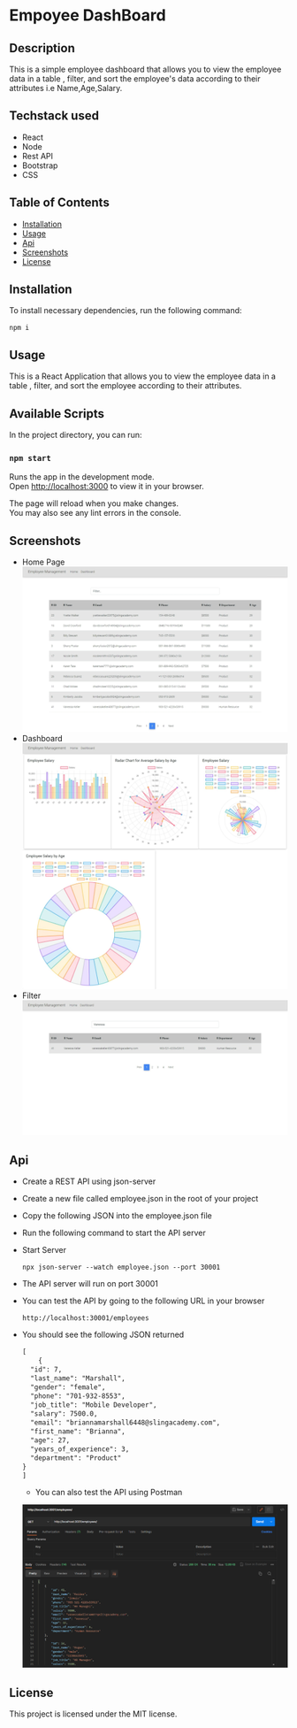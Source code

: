 # Empoyee DashBoard

## Description

This is a simple employee dashboard that allows you to view the employee data in a table , filter, and sort the employee's data according to their attributes i.e Name,Age,Salary.

## Techstack used
  
* React
* Node
* Rest API
* Bootstrap
* CSS


## Table of Contents

* [Installation](#installation)
* [Usage](#usage)
* [Api](#api)
* [Screenshots](#screenshots)
* [License](#license)

## Installation

To install necessary dependencies, run the following command:

```
npm i
```

## Usage

This is a React Application  that allows you to view the employee data in a table , filter, and sort the employee according to their attributes.

## Available Scripts

In the project directory, you can run:

### `npm start`

Runs the app in the development mode.\
Open [http://localhost:3000](http://localhost:3000) to view it in your browser.

The page will reload when you make changes.\
You may also see any lint errors in the console.


## Screenshots 

* Home Page
![Home Page](https://github.com/0xgun/employee-dashboard/blob/master/public/assets/UI.jpg)
* Dashboard
![Dashboard](https://github.com/0xgun/employee-dashboard/blob/master/public/assets/dashboard.jpeg)
* Filter
![Filter](https://github.com/0xgun/employee-dashboard/blob/master/public/assets/filter.jpeg)




## Api
* Create a REST API using json-server
* Create a new file called employee.json in the root of your project
* Copy the following JSON into the employee.json file
* Run the following command to start the API server
* Start Server
    ```
    npx json-server --watch employee.json --port 30001
    ```
* The API server will run on port 30001
* You can test the API by going to the following URL in your browser
    ```
    http://localhost:30001/employees
    ```
* You should see the following JSON returned
    ```
    [
        {
      "id": 7,
      "last_name": "Marshall",
      "gender": "female",
      "phone": "701-932-8553",
      "job_title": "Mobile Developer",
      "salary": 7500.0,
      "email": "briannamarshall6448@slingacademy.com",
      "first_name": "Brianna",
      "age": 27,
      "years_of_experience": 3,
      "department": "Product"
    }
    ]
    ```
    * You can also test the API using Postman
    
    ![Api Response](https://github.com/0xgun/employee-dashboard/blob/master/public/assets/postman.png)
   
    











## License

This project is licensed under the MIT license.